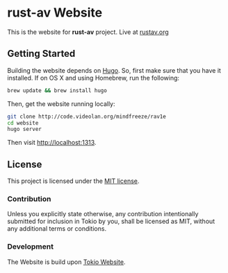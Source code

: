 # rust-av Website

This is the website for **rust-av** project. Live at [rustav.org](https://rustav.org)


## Getting Started

Building the website depends on [Hugo](http://gohugo.io). So, first make sure
that you have it installed. If on OS X and using Homebrew, run the following:

```sh
brew update && brew install hugo
```

Then, get the website running locally:

```sh
git clone http://code.videolan.org/mindfreeze/rav1e
cd website
hugo server
```

Then visit [http://localhost:1313](http://localhost:1313).

## License

This project is licensed under the [MIT license](LICENSE).

### Contribution

Unless you explicitly state otherwise, any contribution intentionally submitted
for inclusion in Tokio by you, shall be licensed as MIT, without any additional
terms or conditions.

### Development

The Website is build upon [Tokio Website](https://tokio.rs/).